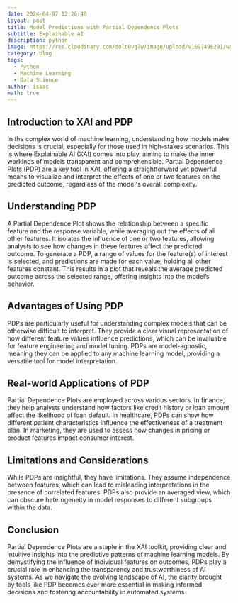 ```yaml
---
date: 2024-04-07 12:26:40
layout: post
title: Model Predictions with Partial Dependence Plots
subtitle: Explainable AI
description: python
image: https://res.cloudinary.com/dolc0vg7w/image/upload/v1697496291/waffle/cvw2xf6zmoebdtkgwcb6.png
category: blog
tags:
  - Python
  - Machine Learning
  - Data Science
author: isaac
math: true
---
```


## Introduction to XAI and PDP
In the complex world of machine learning, understanding how models make decisions is crucial, especially for those used in high-stakes scenarios.
This is where Explainable AI (XAI) comes into play, aiming to make the inner workings of models transparent and comprehensible.
Partial Dependence Plots (PDP) are a key tool in XAI, offering a straightforward yet powerful means to visualize and interpret the effects of one or two features on the predicted outcome, regardless of the model's overall complexity.

## Understanding PDP
A Partial Dependence Plot shows the relationship between a specific feature and the response variable, while averaging out the effects of all other features. 
It isolates the influence of one or two features, allowing analysts to see how changes in these features affect the predicted outcome. 
To generate a PDP, a range of values for the feature(s) of interest is selected, and predictions are made for each value, holding all other features constant. 
This results in a plot that reveals the average predicted outcome across the selected range, offering insights into the model’s behavior.

## Advantages of Using PDP
PDPs are particularly useful for understanding complex models that can be otherwise difficult to interpret. 
They provide a clear visual representation of how different feature values influence predictions, which can be invaluable for feature engineering and model tuning. 
PDPs are model-agnostic, meaning they can be applied to any machine learning model, providing a versatile tool for model interpretation.

## Real-world Applications of PDP
Partial Dependence Plots are employed across various sectors. 
In finance, they help analysts understand how factors like credit history or loan amount affect the likelihood of loan default.
In healthcare, PDPs can show how different patient characteristics influence the effectiveness of a treatment plan. 
In marketing, they are used to assess how changes in pricing or product features impact consumer interest.

## Limitations and Considerations
While PDPs are insightful, they have limitations. 
They assume independence between features, which can lead to misleading interpretations in the presence of correlated features. 
PDPs also provide an averaged view, which can obscure heterogeneity in model responses to different subgroups within the data.

## Conclusion
Partial Dependence Plots are a staple in the XAI toolkit, providing clear and intuitive insights into the predictive patterns of machine learning models. 
By demystifying the influence of individual features on outcomes, PDPs play a crucial role in enhancing the transparency and trustworthiness of AI systems.
As we navigate the evolving landscape of AI, the clarity brought by tools like PDP becomes ever more essential in making informed decisions and fostering accountability in automated systems.



